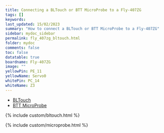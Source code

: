 ```yaml
---
title: Connecting a BLTouch or BTT MicroProbe to a Fly-407ZG
tags: []
keywords: 
last_updated: 15/02/2023
summary: "How to connect a BLTouch or BTT MicroProbe to a Fly-407ZG"
sidebar: mydoc_sidebar
permalink: fly_407zg_bltouch.html
folder: mydoc
comments: false
toc: false
datatable: true
boardname: Fly-407ZG
image: ""
yellowPin: PE_11
yellowName: Servo0
whitePin: PC_14
whiteName: Z3
---
```


<ul id="profileTabs" class="nav nav-tabs">
  <li class="active"><a class="noCrossRef" href="#bltouch" data-toggle="tab">BLTouch</a></li>  
	<li><a class="noCrossRef" href="#micro" data-toggle="tab">BTT MicroProbe</a></li>
</ul>
  <div class="tab-content">
<div role="tabpanel" class="tab-pane active" id="bltouch" markdown="1">

{% include custom/bltouch.html %}

</div>

<div role="tabpanel" class="tab-pane" id="micro" markdown="1">

{% include custom/microprobe.html %}

</div>

</div>
